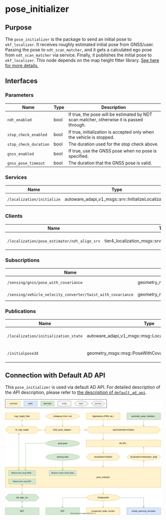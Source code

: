 # pose_initializer

## Purpose

The `pose_initializer` is the package to send an initial pose to `ekf_localizer`.
It receives roughly estimated initial pose from GNSS/user.
Passing the pose to `ndt_scan_matcher`, and it gets a calculated ego pose from `ndt_scan_matcher` via service.
Finally, it publishes the initial pose to `ekf_localizer`.
This node depends on the map height fitter library.
[See here for more details.](../../map/map_height_fitter/README.md)

## Interfaces

### Parameters

| Name                  | Type | Description                                                                              |
| --------------------- | ---- | ---------------------------------------------------------------------------------------- |
| `ndt_enabled`         | bool | If true, the pose will be estimated by NDT scan matcher, otherwise it is passed through. |
| `stop_check_enabled`  | bool | If true, initialization is accepted only when the vehicle is stopped.                    |
| `stop_check_duration` | bool | The duration used for the stop check above.                                              |
| `gnss_enabled`        | bool | If true, use the GNSS pose when no pose is specified.                                    |
| `gnss_pose_timeout`   | bool | The duration that the GNSS pose is valid.                                                |

### Services

| Name                       | Type                                                | Description           |
| -------------------------- | --------------------------------------------------- | --------------------- |
| `/localization/initialize` | autoware_adapi_v1_msgs::srv::InitializeLocalization | initial pose from api |

### Clients

| Name                                         | Type                                                    | Description             |
| -------------------------------------------- | ------------------------------------------------------- | ----------------------- |
| `/localization/pose_estimator/ndt_align_srv` | tier4_localization_msgs::srv::PoseWithCovarianceStamped | pose estimation service |

### Subscriptions

| Name                                                        | Type                                          | Description          |
| ----------------------------------------------------------- | --------------------------------------------- | -------------------- |
| `/sensing/gnss/pose_with_covariance`                        | geometry_msgs::msg::PoseWithCovarianceStamped | pose from gnss       |
| `/sensing/vehicle_velocity_converter/twist_with_covariance` | geometry_msgs::msg::TwistStamped              | twist for stop check |

### Publications

| Name                                 | Type                                                         | Description                 |
| ------------------------------------ | ------------------------------------------------------------ | --------------------------- |
| `/localization/initialization_state` | autoware_adapi_v1_msgs::msg::LocalizationInitializationState | pose initialization state   |
| `/initialpose3d`                     | geometry_msgs::msg::PoseWithCovarianceStamped                | calculated initial ego pose |

## Connection with Default AD API

This `pose_initializer` is used via default AD API. For detailed description of the API description, please refer to [the description of `default_ad_api`](https://github.com/autowarefoundation/autoware.universe/blob/main/system/default_ad_api/document/localization.md).

<img src="../../system/default_ad_api/document/images/localization.drawio.svg" alt="drawing" width="800"/>
